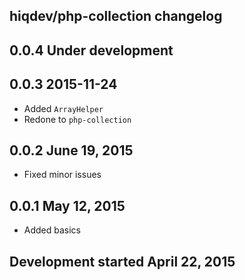 hiqdev/php-collection changelog
-------------------------------

## 0.0.4 Under development


## 0.0.3 2015-11-24

- Added `ArrayHelper`
- Redone to `php-collection`

## 0.0.2 June 19, 2015

- Fixed minor issues

## 0.0.1 May 12, 2015

- Added basics

## Development started April 22, 2015

